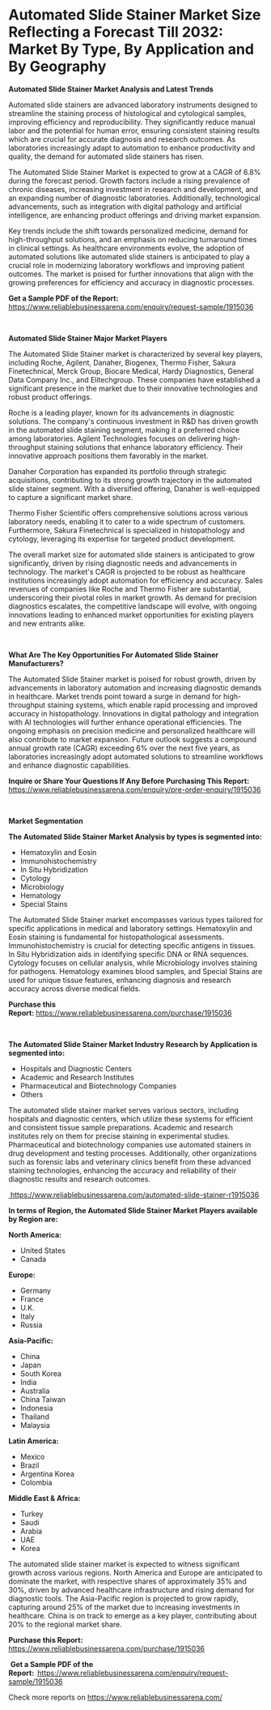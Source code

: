 <p><h1>Automated Slide Stainer Market Size Reflecting a Forecast Till 2032: Market By Type, By Application and By Geography</h1></p><p><strong>Automated Slide Stainer Market Analysis and Latest Trends</strong></p>
<p><p>Automated slide stainers are advanced laboratory instruments designed to streamline the staining process of histological and cytological samples, improving efficiency and reproducibility. They significantly reduce manual labor and the potential for human error, ensuring consistent staining results which are crucial for accurate diagnosis and research outcomes. As laboratories increasingly adapt to automation to enhance productivity and quality, the demand for automated slide stainers has risen.</p><p>The Automated Slide Stainer Market is expected to grow at a CAGR of 6.8% during the forecast period. Growth factors include a rising prevalence of chronic diseases, increasing investment in research and development, and an expanding number of diagnostic laboratories. Additionally, technological advancements, such as integration with digital pathology and artificial intelligence, are enhancing product offerings and driving market expansion.</p><p>Key trends include the shift towards personalized medicine, demand for high-throughput solutions, and an emphasis on reducing turnaround times in clinical settings. As healthcare environments evolve, the adoption of automated solutions like automated slide stainers is anticipated to play a crucial role in modernizing laboratory workflows and improving patient outcomes. The market is poised for further innovations that align with the growing preferences for efficiency and accuracy in diagnostic processes.</p></p>
<p><strong>Get a Sample PDF of the Report:&nbsp;</strong> <a href="https://www.reliablebusinessarena.com/enquiry/request-sample/1915036?utm_campaign=3314&utm_medium=2&utm_source=Github&utm_content=ia&utm_term=10042025&utm_id=automated-slide-stainer">https://www.reliablebusinessarena.com/enquiry/request-sample/1915036</a></p>
<p>&nbsp;</p>
<p><strong>Automated Slide Stainer Major Market Players</strong></p>
<p><p>The Automated Slide Stainer market is characterized by several key players, including Roche, Agilent, Danaher, Biogenex, Thermo Fisher, Sakura Finetechnical, Merck Group, Biocare Medical, Hardy Diagnostics, General Data Company Inc., and Elitechgroup. These companies have established a significant presence in the market due to their innovative technologies and robust product offerings.</p><p>Roche is a leading player, known for its advancements in diagnostic solutions. The company's continuous investment in R&D has driven growth in the automated slide staining segment, making it a preferred choice among laboratories. Agilent Technologies focuses on delivering high-throughput staining solutions that enhance laboratory efficiency. Their innovative approach positions them favorably in the market.</p><p>Danaher Corporation has expanded its portfolio through strategic acquisitions, contributing to its strong growth trajectory in the automated slide stainer segment. With a diversified offering, Danaher is well-equipped to capture a significant market share.</p><p>Thermo Fisher Scientific offers comprehensive solutions across various laboratory needs, enabling it to cater to a wide spectrum of customers. Furthermore, Sakura Finetechnical is specialized in histopathology and cytology, leveraging its expertise for targeted product development.</p><p>The overall market size for automated slide stainers is anticipated to grow significantly, driven by rising diagnostic needs and advancements in technology. The market's CAGR is projected to be robust as healthcare institutions increasingly adopt automation for efficiency and accuracy. Sales revenues of companies like Roche and Thermo Fisher are substantial, underscoring their pivotal roles in market growth. As demand for precision diagnostics escalates, the competitive landscape will evolve, with ongoing innovations leading to enhanced market opportunities for existing players and new entrants alike.</p></p>
<p>&nbsp;</p>
<p><strong>What Are The Key Opportunities For Automated Slide Stainer Manufacturers?</strong></p>
<p><p>The Automated Slide Stainer market is poised for robust growth, driven by advancements in laboratory automation and increasing diagnostic demands in healthcare. Market trends point toward a surge in demand for high-throughput staining systems, which enable rapid processing and improved accuracy in histopathology. Innovations in digital pathology and integration with AI technologies will further enhance operational efficiencies. The ongoing emphasis on precision medicine and personalized healthcare will also contribute to market expansion. Future outlook suggests a compound annual growth rate (CAGR) exceeding 6% over the next five years, as laboratories increasingly adopt automated solutions to streamline workflows and enhance diagnostic capabilities.</p></p>
<p><strong>Inquire or Share Your Questions If Any Before Purchasing This Report:</strong> <a href="https://www.reliablebusinessarena.com/enquiry/pre-order-enquiry/1915036?utm_campaign=3314&utm_medium=2&utm_source=Github&utm_content=ia&utm_term=10042025&utm_id=automated-slide-stainer">https://www.reliablebusinessarena.com/enquiry/pre-order-enquiry/1915036</a></p>
<p>&nbsp;</p>
<p><strong>Market Segmentation</strong></p>
<p><strong>The Automated Slide Stainer Market Analysis by types is segmented into:</strong></p>
<p><ul><li>Hematoxylin and Eosin</li><li>Immunohistochemistry</li><li>In Situ Hybridization</li><li>Cytology</li><li>Microbiology</li><li>Hematology</li><li>Special Stains</li></ul></p>
<p><p>The Automated Slide Stainer market encompasses various types tailored for specific applications in medical and laboratory settings. Hematoxylin and Eosin staining is fundamental for histopathological assessments. Immunohistochemistry is crucial for detecting specific antigens in tissues. In Situ Hybridization aids in identifying specific DNA or RNA sequences. Cytology focuses on cellular analysis, while Microbiology involves staining for pathogens. Hematology examines blood samples, and Special Stains are used for unique tissue features, enhancing diagnosis and research accuracy across diverse medical fields.</p></p>
<p><strong>Purchase this Report:&nbsp;</strong><a href="https://www.reliablebusinessarena.com/purchase/1915036?utm_campaign=3314&utm_medium=2&utm_source=Github&utm_content=ia&utm_term=10042025&utm_id=automated-slide-stainer">https://www.reliablebusinessarena.com/purchase/1915036</a></p>
<p>&nbsp;</p>
<p><strong>The Automated Slide Stainer Market Industry Research by Application is segmented into:</strong></p>
<p><ul><li>Hospitals and Diagnostic Centers</li><li>Academic and Research Institutes</li><li>Pharmaceutical and Biotechnology Companies</li><li>Others</li></ul></p>
<p><p>The automated slide stainer market serves various sectors, including hospitals and diagnostic centers, which utilize these systems for efficient and consistent tissue sample preparations. Academic and research institutes rely on them for precise staining in experimental studies. Pharmaceutical and biotechnology companies use automated stainers in drug development and testing processes. Additionally, other organizations such as forensic labs and veterinary clinics benefit from these advanced staining technologies, enhancing the accuracy and reliability of their diagnostic results and research outcomes.</p></p>
<p><a href="https://www.reliablebusinessarena.com/automated-slide-stainer-r1915036?utm_campaign=3314&utm_medium=2&utm_source=Github&utm_content=ia&utm_term=10042025&utm_id=automated-slide-stainer">&nbsp;https://www.reliablebusinessarena.com/automated-slide-stainer-r1915036</a></p>
<p><strong>In terms of Region, the Automated Slide Stainer Market Players available by Region are:</strong></p>
<p>
    <p> <strong> North America: </strong>
        <ul>
            <li>United States</li>
            <li>Canada</li>
        </ul>
        </p> 
    <p> <strong> Europe: </strong>
        <ul>
            <li>Germany</li>
            <li>France</li>
            <li>U.K.</li>
            <li>Italy</li>
            <li>Russia</li>
        </ul>
        </p> 
    <p> <strong> Asia-Pacific: </strong>
        <ul>
            <li>China</li>
            <li>Japan</li>
            <li>South Korea</li>
            <li>India</li>
            <li>Australia</li>
            <li>China Taiwan</li>
            <li>Indonesia</li>
            <li>Thailand</li>
            <li>Malaysia</li>
        </ul>
        </p> 
    <p> <strong> Latin America: </strong>
        <ul>
            <li>Mexico</li>
            <li>Brazil</li>
            <li>Argentina Korea</li>
            <li>Colombia</li>
        </ul>
        </p> 
    <p> <strong> Middle East & Africa: </strong>
        <ul>
            <li>Turkey</li>
            <li>Saudi</li>
            <li>Arabia</li>
            <li>UAE</li>
            <li>Korea</li>
        </ul>
    </p>
    </p>
<p><p>The automated slide stainer market is expected to witness significant growth across various regions. North America and Europe are anticipated to dominate the market, with respective shares of approximately 35% and 30%, driven by advanced healthcare infrastructure and rising demand for diagnostic tools. The Asia-Pacific region is projected to grow rapidly, capturing around 25% of the market due to increasing investments in healthcare. China is on track to emerge as a key player, contributing about 20% to the regional market share.</p></p>
<p><strong>Purchase this Report: </strong><a href="https://www.reliablebusinessarena.com/purchase/1915036?utm_campaign=3314&utm_medium=2&utm_source=Github&utm_content=ia&utm_term=10042025&utm_id=automated-slide-stainer">https://www.reliablebusinessarena.com/purchase/1915036</a></p>
<p>&nbsp;<strong>Get a Sample PDF of the Report:&nbsp;&nbsp;</strong><a href="https://www.reliablebusinessarena.com/enquiry/request-sample/1915036?utm_campaign=3314&utm_medium=2&utm_source=Github&utm_content=ia&utm_term=10042025&utm_id=automated-slide-stainer">https://www.reliablebusinessarena.com/enquiry/request-sample/1915036</a></p>
<p><strong></strong></p>
<p>Check more reports on <a href="https://www.reliablebusinessarena.com/?utm_campaign=3314&utm_medium=2&utm_source=Github&utm_content=ia&utm_term=10042025&utm_id=automated-slide-stainer">https://www.reliablebusinessarena.com/</a></p>